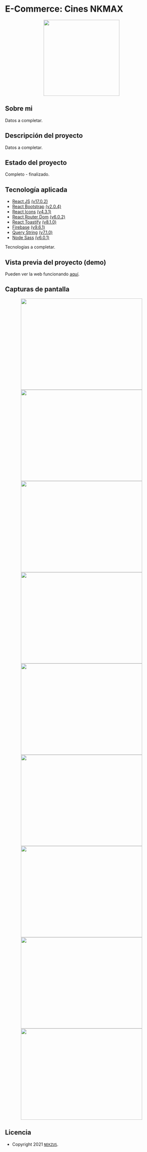 
# E-Commerce: Cines NKMAX 

<p align="center">
<img src="https://firebasestorage.googleapis.com/v0/b/dbcinenkmax-17010.appspot.com/o/Logo%20Cines%20NKMAX%2FLogoNkMaxShadow.png?alt=media&token=eacb85ff-b252-430f-ba71-d876cfcdf255" 
height="250">
</p>

## Sobre mi

Datos a completar.


## Descripción del proyecto

Datos a completar.

## Estado del proyecto

Completo - finalizado.

## Tecnología aplicada

- [React JS](https://reactjs.org/) [(v17.0.2)](https://reactjs.org/)
- [React Bootstrap](https://react-bootstrap.github.io/) [(v2.0.4)](https://react-bootstrap.github.io/)
- [React Icons](https://react-icons.github.io/react-icons/) [(v4.3.1)](https://react-icons.github.io/react-icons/)
- [React Router Dom](https://reactrouter.com/docs/en/v6) [(v6.0.2)](https://reactrouter.com/docs/en/v6)
- [React Toastify](https://www.npmjs.com/package/react-toastify) [(v8.1.0)](https://www.npmjs.com/package/react-toastify)
- [Firebase](https://firebase.google.com/) [(v9.6.1)](https://firebase.google.com/)
- [Query String](https://www.npmjs.com/package/query-string) [(v7.1.0)](https://www.npmjs.com/package/query-string)
- [Node Sass](https://www.npmjs.com/package/node-sass) [(v6.0.1)](https://www.npmjs.com/package/node-sass)

Tecnologias a completar.


## Vista previa del proyecto (demo)

Pueden ver la web funcionando [aquí](https://dbcinenkmax-17010.web.app/).

## Capturas de pantalla

<p align="center">
<img src="https://firebasestorage.googleapis.com/v0/b/dbcinenkmax-17010.appspot.com/o/Readme.md%2F1-mini_Inicio.png?alt=media&token=3d0e3bf3-54f9-4d9c-b469-1e5428b8818f" 
height="300" width="400">
<img src="https://firebasestorage.googleapis.com/v0/b/dbcinenkmax-17010.appspot.com/o/Readme.md%2F4-mini_Catalog.png?alt=media&token=075a04c3-b2d6-4717-a97a-7efa87e00574" 
height="300" width="400">
<img src="https://firebasestorage.googleapis.com/v0/b/dbcinenkmax-17010.appspot.com/o/Readme.md%2F2-mini_Login.png?alt=media&token=fd57b517-9f23-4abd-b038-6f80b2041dce" 
height="300" width="400">
<img src="https://firebasestorage.googleapis.com/v0/b/dbcinenkmax-17010.appspot.com/o/Readme.md%2F3-mini_Register.png?alt=media&token=9d4329bc-0b14-461e-a646-e7be006c170c" 
height="300" width="400">
<img src="https://firebasestorage.googleapis.com/v0/b/dbcinenkmax-17010.appspot.com/o/Readme.md%2F5-mini_Item%20Detail.png?alt=media&token=238a2ca1-c8e1-424c-9fdb-f27378600939" 
height="300" width="400">
<img src="https://firebasestorage.googleapis.com/v0/b/dbcinenkmax-17010.appspot.com/o/Readme.md%2F6-mini_Item%20Detail%202.png?alt=media&token=05d323f2-350f-4f0a-8e12-f0fa38fc2688" 
height="300" width="400">
<img src="https://firebasestorage.googleapis.com/v0/b/dbcinenkmax-17010.appspot.com/o/Readme.md%2F7-mini_cart.png?alt=media&token=9d3eb1f9-04aa-46ac-bcbf-cfde223f9f14" 
height="300" width="400">
<img src="https://firebasestorage.googleapis.com/v0/b/dbcinenkmax-17010.appspot.com/o/Readme.md%2F8-mini_Order%20list.png?alt=media&token=623fefac-225d-40c0-8fe0-e4365a1a37ec" 
height="300" width="400">
<img src="https://firebasestorage.googleapis.com/v0/b/dbcinenkmax-17010.appspot.com/o/Readme.md%2F9-mini_Offcanvas.png?alt=media&token=1281065a-89d5-4a02-95f9-cdba47f8b3a9" 
height="300" width="400">
</p>

## Licencia

- Copyright 2021 [`NEKZUS`](https://github.com/Nekzus).

